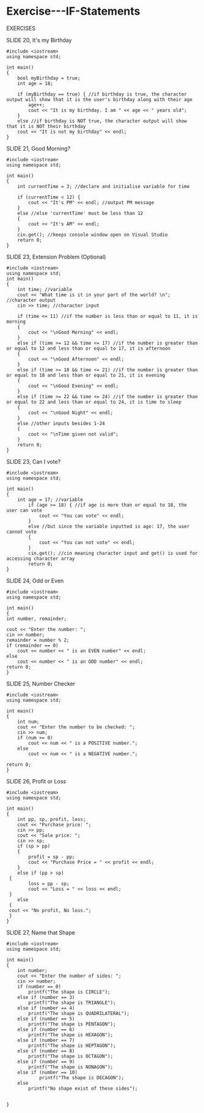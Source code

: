# Exercise---IF-Statements

EXERCISES

SLIDE 20, It's my Birthday

    #include <iostream>
    using namespace std;

    int main()
    {
        bool myBirthday = true; 
        int age = 18;

        if (myBirthday == true) { //if birthday is true, the character output will show that it is the user's birthday along with their age
            age++;
            cout << "It is my birthday. I am " << age << " years old";
        }
        else //if birthday is NOT true, the character output will show that it is NOT their birthday
        cout << "It is not my birthday" << endl;
    }
   
SLIDE 21, Good Morning?

    #include <iostream>
    using namespace std;

    int main()
    {
        int currentTime = 3; //declare and initialise variable for time

        if (currentTime < 12) {
            cout << "It's PM" << endl; //output PM message
        }
        else //else 'currentTime' must be less than 12
        {
            cout << "It's AM" << endl;
        }
        cin.get(); //keeps console window open on Visual Studio
        return 0;
    }

SLIDE 23, Extension Problem (Optional)

    #include <iostream>
    using namespace std;
    int main()
    {
        int time; //variable
        cout << "What time is it in your part of the world? \n"; //character output
        cin >> time; //character input

        if (time <= 11) //if the number is less than or equal to 11, it is morning
        {
            cout << "\nGood Morning" << endl;
        }
        else if (time >= 12 && time <= 17) //if the number is greater than or equal to 12 and less than or equal to 17, it is afternoon
        {
            cout << "\nGood Afternoon" << endl;
        }
        else if (time >= 18 && time <= 21) //if the number is greater than or equal to 18 and less than or equal to 21, it is evening
        {
            cout << "\nGood Evening" << endl;
        }
        else if (time >= 22 && time <= 24) //if the number is greater than or equal to 22 and less than or equal to 24, it is time to sleep
        {
            cout << "\nGood Night" << endl;
        }
        else //other inputs besides 1-24
        {
            cout << "\nTime given not valid";
        }
        return 0;
    }
    
SLIDE 23, Can I vote?

    #include <iostream>
    using namespace std;

    int main()
    {
        int age = 17; //variable
            if (age >= 18) { //if age is more than or equal to 18, the user can vote
                cout << "You can vote" << endl;
            }
            else //but since the variable inputted is age: 17, the user cannot vote
            {
                cout << "You can not vote" << endl;
            }
            cin.get(); //cin meaning character input and get() is used for accessing character array
            return 0;
    }

SLIDE 24, Odd or Even
    
    #include <iostream>
    using namespace std;

    int main()
    {
    int number, remainder;

    cout << "Enter the number: ";
    cin >> number;
    remainder = number % 2;
    if (remainder == 0)
        cout << number << " is an EVEN number" << endl;
    else
        cout << number << " is an ODD number" << endl;
    return 0;
    }
  
  SLIDE 25, Number Checker
 
    #include <iostream>
    using namespace std;

    int main()
    {
        int num;
        cout << "Enter the number to be checked: ";
        cin >> num;
        if (num >= 0)
            cout << num << " is a POSITIVE number.";
        else
            cout << num << " is a NEGATIVE number.";

    return 0;
    }
  
 SLIDE 26, Profit or Loss
 
    #include <iostream>
    using namespace std;

    int main()
    {
        int pp, sp, profit, loss;
        cout << "Purchase price: ";
        cin >> pp;
        cout << "Sale price: ";
        cin >> sp;
        if (sp > pp)
        {
            profit = sp - pp;
            cout << "Purchase Price = " << profit << endl;
        }
        else if (pp > sp)
     {
            loss = pp - sp;
            cout << "Loss = " << loss << endl;
     }
        else
     {
     cout << "No profit, No loss.";
     }
    }
  
SLIDE 27, Name that Shape

    #include <iostream>
    using namespace std;

    int main()
    {
        int number;
        cout << "Enter the number of sides: ";
        cin >> number;
        if (number == 0)
            printf("The shape is CIRCLE");
        else if (number == 3)
            printf("The shape is TRIANGLE");
        else if (number == 4)
            printf("The shape is QUADRILATERAL");
        else if (number == 5)
            printf("The shape is PENTAGON");
        else if (number == 6)
            printf("The shape is HEXAGON");
        else if (number == 7)
            printf("The shape is HEPTAGON");
        else if (number == 8)
            printf("The shape is OCTAGON");
        else if (number == 9)
            printf("The shape is NONAGON");
        else if (number == 10)
                printf("The shape is DECAGON");
        else
            printf("No shape exist of these sides");


    }
  
